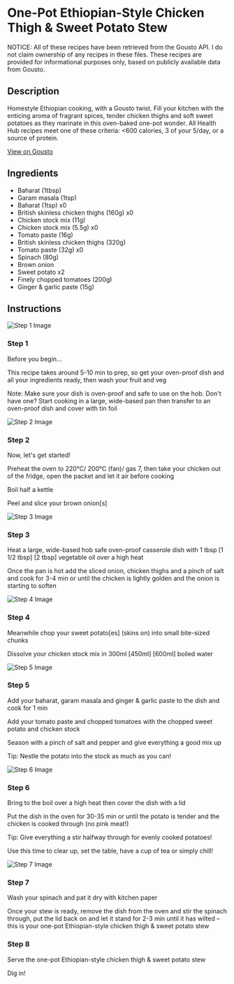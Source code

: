 # One-Pot Ethiopian-Style Chicken Thigh & Sweet Potato Stew

NOTICE: All of these recipes have been retrieved from the Gousto API. I do not claim ownership of any recipes in these files. These recipes are provided for informational purposes only, based on publicly available data from Gousto.

## Description

Homestyle Ethiopian cooking, with a Gousto twist. Fill your kitchen with the enticing aroma of fragrant spices, tender chicken thighs and soft sweet potatoes as they marinate in this oven-baked one-pot wonder. All Health Hub recipes meet one of these criteria: <600 calories, 3 of your 5/day, or a source of protein.

[View on Gousto](https://www.gousto.co.uk/recipes/cookbook/one-pot-ethiopian-style-chicken-thigh-sweet-potato-stew)

## Ingredients

- Baharat (1tbsp)
- Garam masala (1tsp)
- Baharat (1tsp) x0
- British skinless chicken thighs (160g) x0
- Chicken stock mix (11g)
- Chicken stock mix (5.5g) x0
- Tomato paste (16g)
- British skinless chicken thighs (320g)
- Tomato paste (32g) x0
- Spinach (80g)
- Brown onion
- Sweet potato x2
- Finely chopped tomatoes (200g)
- Ginger & garlic paste (15g)

## Instructions

![Step 1 Image](https://production-media.gousto.co.uk/cms/recipe-step-image/Admin10mm-Step-1-1677669891481-x200.jpg)

### Step 1

Before you begin...

This recipe takes around 5-10 min to prep, so get your oven-proof dish and all your ingredients ready, then wash your fruit and veg

Note: Make sure your dish is oven-proof and safe to use on the hob. Don't have one? Start cooking in a large, wide-based pan then transfer to an oven-proof dish and cover with tin foil

![Step 2 Image](https://production-media.gousto.co.uk/cms/recipe-step-image/step-2-1677669901413-x200.jpg)

### Step 2

Now, let's get started!

Preheat the oven to 220°C/ 200°C (fan)/ gas 7, then take your chicken out of the fridge, open the packet and let it air before cooking

Boil half a kettle

Peel and slice your brown onion[s]

![Step 3 Image](https://production-media.gousto.co.uk/cms/recipe-step-image/step-3-1677669911427-x200.jpg)

### Step 3

Heat a large, wide-based hob safe oven-proof casserole dish with 1 tbsp <span class="text-purple">[1 1/2 tbsp]</span> <span class="text-danger">[2 tbsp]</span> vegetable oil over a high heat

Once the pan is hot add the sliced onion, chicken thighs and a pinch of salt and cook for 3-4 min or until the chicken is lightly golden and the onion is starting to soften

![Step 4 Image](https://production-media.gousto.co.uk/cms/recipe-step-image/step-4-1677669920273-x200.jpg)

### Step 4

Meanwhile chop your sweet potato[es] (skins on) into small bite-sized chunks

Dissolve your chicken stock mix in 300ml <span class="text-purple">[450ml]</span> <span class="text-danger">[600ml]</span> boiled water

![Step 5 Image](https://production-media.gousto.co.uk/cms/recipe-step-image/step-5-1677669925483-x200.jpg)

### Step 5

Add your baharat, garam masala and ginger & garlic paste to the dish and cook for 1 min

Add your tomato paste and chopped tomatoes with the chopped sweet potato and chicken stock

Season with a pinch of salt and pepper and give everything a good mix up

Tip: Nestle the potato into the stock as much as you can!

![Step 6 Image](https://production-media.gousto.co.uk/cms/recipe-step-image/step-6-1677669934513-x200.jpg)

### Step 6

Bring to the boil over a high heat then cover the dish with a lid

Put the dish in the oven for 30-35 min or until the potato is tender and the chicken is cooked through (no pink meat!)

Tip: Give everything a stir halfway through for evenly cooked potatoes!

Use this time to clear up, set the table, have a cup of tea or simply chill!

![Step 7 Image](https://production-media.gousto.co.uk/cms/recipe-step-image/step-7-1677669941930-x200.jpg)

### Step 7

Wash your spinach and pat it dry with kitchen paper

Once your stew is ready, remove the dish from the oven and stir the spinach through, put the lid back on and let it stand for 2-3 min until it has wilted – this is your one-pot Ethiopian-style chicken thigh & sweet potato stew

### Step 8

Serve the one-pot Ethiopian-style chicken thigh & sweet potato stew

Dig in!

